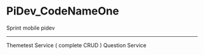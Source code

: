 # PiDev_CodeNameOne
Sprint mobile pidev

*******************
Themetest Service ( complete CRUD )
Question Service
